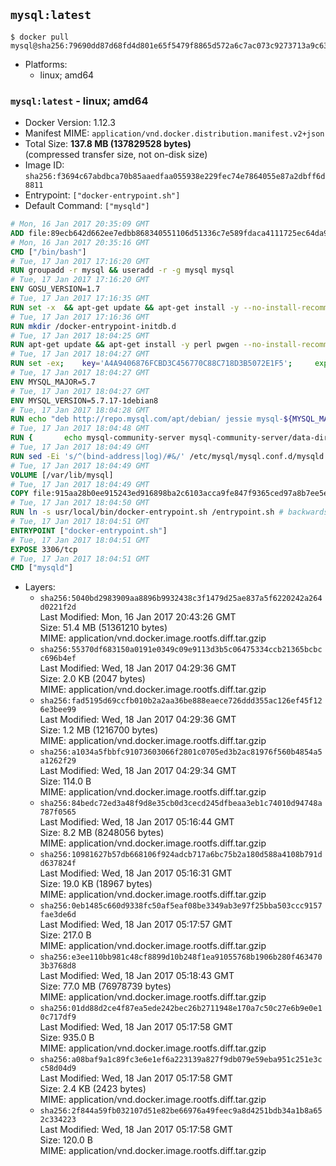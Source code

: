 ## `mysql:latest`

```console
$ docker pull mysql@sha256:79690dd87d68fd4d801e65f5479f8865d572a6c7ac073c9273713a9c633022c5
```

-	Platforms:
	-	linux; amd64

### `mysql:latest` - linux; amd64

-	Docker Version: 1.12.3
-	Manifest MIME: `application/vnd.docker.distribution.manifest.v2+json`
-	Total Size: **137.8 MB (137829528 bytes)**  
	(compressed transfer size, not on-disk size)
-	Image ID: `sha256:f3694c67abdbca70b85aaedfaa055938e229fec74e7864055e87a2dbff6d8811`
-	Entrypoint: `["docker-entrypoint.sh"]`
-	Default Command: `["mysqld"]`

```dockerfile
# Mon, 16 Jan 2017 20:35:09 GMT
ADD file:89ecb642d662ee7edbb868340551106d51336c7e589fdaca4111725ec64da957 in / 
# Mon, 16 Jan 2017 20:35:16 GMT
CMD ["/bin/bash"]
# Tue, 17 Jan 2017 17:16:20 GMT
RUN groupadd -r mysql && useradd -r -g mysql mysql
# Tue, 17 Jan 2017 17:16:20 GMT
ENV GOSU_VERSION=1.7
# Tue, 17 Jan 2017 17:16:35 GMT
RUN set -x 	&& apt-get update && apt-get install -y --no-install-recommends ca-certificates wget && rm -rf /var/lib/apt/lists/* 	&& wget -O /usr/local/bin/gosu "https://github.com/tianon/gosu/releases/download/$GOSU_VERSION/gosu-$(dpkg --print-architecture)" 	&& wget -O /usr/local/bin/gosu.asc "https://github.com/tianon/gosu/releases/download/$GOSU_VERSION/gosu-$(dpkg --print-architecture).asc" 	&& export GNUPGHOME="$(mktemp -d)" 	&& gpg --keyserver ha.pool.sks-keyservers.net --recv-keys B42F6819007F00F88E364FD4036A9C25BF357DD4 	&& gpg --batch --verify /usr/local/bin/gosu.asc /usr/local/bin/gosu 	&& rm -r "$GNUPGHOME" /usr/local/bin/gosu.asc 	&& chmod +x /usr/local/bin/gosu 	&& gosu nobody true 	&& apt-get purge -y --auto-remove ca-certificates wget
# Tue, 17 Jan 2017 17:16:36 GMT
RUN mkdir /docker-entrypoint-initdb.d
# Tue, 17 Jan 2017 18:04:25 GMT
RUN apt-get update && apt-get install -y perl pwgen --no-install-recommends && rm -rf /var/lib/apt/lists/*
# Tue, 17 Jan 2017 18:04:27 GMT
RUN set -ex; 	key='A4A9406876FCBD3C456770C88C718D3B5072E1F5'; 	export GNUPGHOME="$(mktemp -d)"; 	gpg --keyserver ha.pool.sks-keyservers.net --recv-keys "$key"; 	gpg --export "$key" > /etc/apt/trusted.gpg.d/mysql.gpg; 	rm -r "$GNUPGHOME"; 	apt-key list > /dev/null
# Tue, 17 Jan 2017 18:04:27 GMT
ENV MYSQL_MAJOR=5.7
# Tue, 17 Jan 2017 18:04:27 GMT
ENV MYSQL_VERSION=5.7.17-1debian8
# Tue, 17 Jan 2017 18:04:28 GMT
RUN echo "deb http://repo.mysql.com/apt/debian/ jessie mysql-${MYSQL_MAJOR}" > /etc/apt/sources.list.d/mysql.list
# Tue, 17 Jan 2017 18:04:48 GMT
RUN { 		echo mysql-community-server mysql-community-server/data-dir select ''; 		echo mysql-community-server mysql-community-server/root-pass password ''; 		echo mysql-community-server mysql-community-server/re-root-pass password ''; 		echo mysql-community-server mysql-community-server/remove-test-db select false; 	} | debconf-set-selections 	&& apt-get update && apt-get install -y mysql-server="${MYSQL_VERSION}" && rm -rf /var/lib/apt/lists/* 	&& rm -rf /var/lib/mysql && mkdir -p /var/lib/mysql /var/run/mysqld 	&& chown -R mysql:mysql /var/lib/mysql /var/run/mysqld 	&& chmod 777 /var/run/mysqld
# Tue, 17 Jan 2017 18:04:49 GMT
RUN sed -Ei 's/^(bind-address|log)/#&/' /etc/mysql/mysql.conf.d/mysqld.cnf 	&& echo '[mysqld]\nskip-host-cache\nskip-name-resolve' > /etc/mysql/conf.d/docker.cnf
# Tue, 17 Jan 2017 18:04:49 GMT
VOLUME [/var/lib/mysql]
# Tue, 17 Jan 2017 18:04:49 GMT
COPY file:915aa28b0ee915243ed916898ba2c6103acca9fe847f9365ced97a8b7ee5e4c9 in /usr/local/bin/ 
# Tue, 17 Jan 2017 18:04:50 GMT
RUN ln -s usr/local/bin/docker-entrypoint.sh /entrypoint.sh # backwards compat
# Tue, 17 Jan 2017 18:04:51 GMT
ENTRYPOINT ["docker-entrypoint.sh"]
# Tue, 17 Jan 2017 18:04:51 GMT
EXPOSE 3306/tcp
# Tue, 17 Jan 2017 18:04:51 GMT
CMD ["mysqld"]
```

-	Layers:
	-	`sha256:5040bd2983909aa8896b9932438c3f1479d25ae837a5f6220242a264d0221f2d`  
		Last Modified: Mon, 16 Jan 2017 20:43:26 GMT  
		Size: 51.4 MB (51361210 bytes)  
		MIME: application/vnd.docker.image.rootfs.diff.tar.gzip
	-	`sha256:55370df683150a0191e0349c09e9113d3b5c06475334ccb21365bcbcc696b4ef`  
		Last Modified: Wed, 18 Jan 2017 04:29:36 GMT  
		Size: 2.0 KB (2047 bytes)  
		MIME: application/vnd.docker.image.rootfs.diff.tar.gzip
	-	`sha256:fad5195d69ccfb010b2a2aa36be888eaece726ddd355ac126ef45f126e3bee99`  
		Last Modified: Wed, 18 Jan 2017 04:29:36 GMT  
		Size: 1.2 MB (1216700 bytes)  
		MIME: application/vnd.docker.image.rootfs.diff.tar.gzip
	-	`sha256:a1034a5fbbfc91073603066f2801c0705ed3b2ac81976f560b4854a5a1262f29`  
		Last Modified: Wed, 18 Jan 2017 04:29:34 GMT  
		Size: 114.0 B  
		MIME: application/vnd.docker.image.rootfs.diff.tar.gzip
	-	`sha256:84bedc72ed3a48f9d8e35cb0d3cecd245dfbeaa3eb1c74010d94748a787f0565`  
		Last Modified: Wed, 18 Jan 2017 05:16:44 GMT  
		Size: 8.2 MB (8248056 bytes)  
		MIME: application/vnd.docker.image.rootfs.diff.tar.gzip
	-	`sha256:10981627b57db668106f924adcb717a6bc75b2a180d588a4108b791dd637824f`  
		Last Modified: Wed, 18 Jan 2017 05:16:31 GMT  
		Size: 19.0 KB (18967 bytes)  
		MIME: application/vnd.docker.image.rootfs.diff.tar.gzip
	-	`sha256:0eb1485c660d9338fc50af5eaf08be3349ab3e97f25bba503ccc9157fae3de6d`  
		Last Modified: Wed, 18 Jan 2017 05:17:57 GMT  
		Size: 217.0 B  
		MIME: application/vnd.docker.image.rootfs.diff.tar.gzip
	-	`sha256:e3ee110bb981c48cf8899d10b248f1ea91055768b1906b280f4634703b3768d8`  
		Last Modified: Wed, 18 Jan 2017 05:18:43 GMT  
		Size: 77.0 MB (76978739 bytes)  
		MIME: application/vnd.docker.image.rootfs.diff.tar.gzip
	-	`sha256:01dd88d2ce4f87ea5ede242bec26b2711948e170a7c50c27e6b9e0e10c717df9`  
		Last Modified: Wed, 18 Jan 2017 05:17:58 GMT  
		Size: 935.0 B  
		MIME: application/vnd.docker.image.rootfs.diff.tar.gzip
	-	`sha256:a08baf9a1c89fc3e6e1ef6a223139a827f9db079e59eba951c251e3cc58d04d9`  
		Last Modified: Wed, 18 Jan 2017 05:17:58 GMT  
		Size: 2.4 KB (2423 bytes)  
		MIME: application/vnd.docker.image.rootfs.diff.tar.gzip
	-	`sha256:2f844a59fb032107d51e82be66976a49feec9a8d4251bdb34a1b8a652c334223`  
		Last Modified: Wed, 18 Jan 2017 05:17:58 GMT  
		Size: 120.0 B  
		MIME: application/vnd.docker.image.rootfs.diff.tar.gzip
